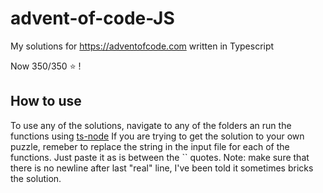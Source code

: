 # advent-of-code-JS

My solutions for https://adventofcode.com written in Typescript

Now 350/350 :star: !

## How to use

To use any of the solutions, navigate to any of the folders an run the functions using [ts-node](https://github.com/TypeStrong/ts-node)
If you are trying to get the solution to your own puzzle, remeber to replace the string in the input file for each of the functions. Just paste it as is between the `` quotes. Note: make sure that there is no newline after last "real" line, I've been told it sometimes bricks the solution.
